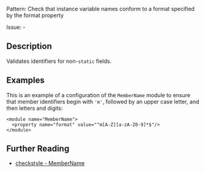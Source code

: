 Pattern: Check that instance variable names conform to a format specified by the format property

Issue: -

## Description

Validates identifiers for non-`static` fields. 

## Examples

This is an example of a configuration of the `MemberName` module to ensure that member identifiers begin with `'m'`, followed by an upper case letter, and then letters and digits: 
    
    
    <module name="MemberName">
      <property name="format" value="^m[A-Z][a-zA-Z0-9]*$"/>
    </module>

## Further Reading

* [checkstyle - MemberName](http://checkstyle.sourceforge.net/config_naming.html#MemberName)